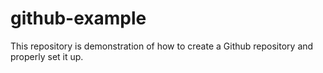 # github-example
This repository is demonstration of how to create a Github repository and properly set it up.
